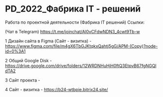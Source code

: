 # PD_2022_Фабрика IT - решений
Работа по проектной деятельности (Фабрика IT решений) Ссылки:

(Чат в Telegram) https://t.me/joinchat/Al0vCFdwNDN3_4cwt9Tb-w

1 Дизайн сайта в Figma (Сайт - визитка) - https://www.figma.com/file/m4gX6TbGJKtqkxQahtj5gG/APM-(Copy)?node-id=0%3A1

2 Общий Google Disk - https://drive.google.com/drive/folders/12WRDNHuHjH0ftQ3EtpvB67fgNGQldTA2

3 Сайт проекта - 

4 Сайт - визитка - https://b24-wtbpie.bitrix24.site/
